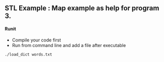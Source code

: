 ## STL Example : Map example as help for program 3.

#### Runit

- Compile your code first
- Run from command line and add a file after executable
```
./load_dict words.txt
```
